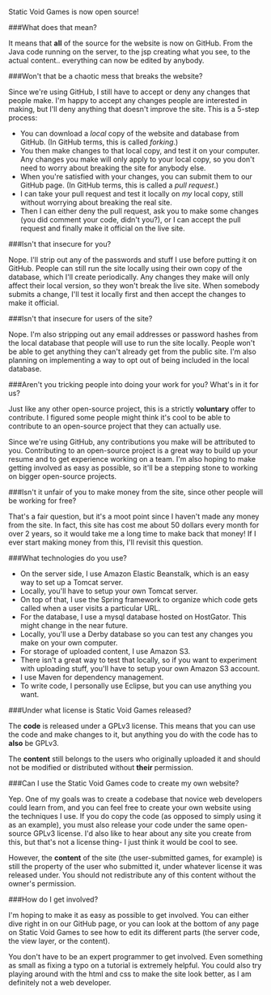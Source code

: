 Static Void Games is now open source!

###What does that mean?

It means that **all** of the source for the website is now on GitHub. From the Java code running on the server, to the jsp creating what you see, to the actual content.. everything can now be edited by anybody.
  
###Won't that be a chaotic mess that breaks the website?

Since we're using GitHub, I still have to accept or deny any changes that people make. I'm happy to accept any changes people are interested in making, but I'll deny anything that doesn't improve the site. This is a 5-step process:
 
 - You can download a *local* copy of the website and database from GitHub. (In GitHub terms, this is called *forking*.)
 - You then make changes to that local copy, and test it on your computer. Any changes you make will only apply to your local copy, so you don't need to worry about breaking the site for anybody else.
 - When you're satisfied with your changes, you can submit them to our GitHub page. (In GitHub terms, this is called a *pull request*.)
 - I can take your pull request and test it locally on *my* local copy, still without worrying about breaking the real site.
 - Then I can either deny the pull request, ask you to make some changes (you did comment your code, didn't you?), or I can accept the pull request and finally make it official on the live site.

###Isn't that insecure for you?

Nope. I'll strip out any of the passwords and stuff I use before putting it on GitHub. People can still run the site locally using their own copy of the database, which I'll create periodically. Any changes they make will only affect their local version, so they won't break the live site. When somebody submits a change, I'll test it locally first and then accept the changes to make it official.
  
###Isn't that insecure for users of the site?

Nope. I'm also stripping out any email addresses or password hashes from the local database that people will use to run the site locally. People won't be able to get anything they can't already get from the public site. I'm also planning on implementing a way to opt out of being included in the local database.
  
###Aren't you tricking people into doing your work for you? What's in it for us?

Just like any other open-source project, this is a strictly **voluntary** offer to contribute. I figured some people might think it's cool to be able to contribute to an open-source project that they can actually use.

Since we're using GitHub, any contributions you make will be attributed to you. Contributing to an open-source project is a great way to build up your resume and to get experience working on a team. I'm also hoping to make getting involved as easy as possible, so it'll be a stepping stone to working on bigger open-source projects.
   
###Isn't it unfair of you to make money from the site, since other people will be working for free?

That's a fair question, but it's a moot point since I haven't made any money from the site. In fact, this site has cost me about 50 dollars every month for over 2 years, so it would take me a long time to make back that money! If I ever start making money from this, I'll revisit this question.
  
###What technologies do you use?
	
- On the server side, I use Amazon Elastic Beanstalk, which is an easy way to set up a Tomcat server.
- Locally, you'll have to setup your own Tomcat server.
- On top of that, I use the Spring framework to organize which code gets called when a user visits a particular URL.
- For the database, I use a mysql database hosted on HostGator. This might change in the near future.
- Locally, you'll use a Derby database so you can test any changes you make on your own computer.
- For storage of uploaded content, I use Amazon S3.
- There isn't a great way to test that locally, so if you want to experiment with uploading stuff, you'll have to setup your own Amazon S3 account.
- I use Maven for dependency management.
- To write code, I personally use Eclipse, but you can use anything you want.
	

###Under what license is Static Void Games released?

The **code** is released under a GPLv3 license. This means that you can use the code and make changes to it, but anything you do with the code has to **also** be GPLv3.

The **content** still belongs to the users who originally uploaded it and should not be modified or distributed without **their** permission.
  
###Can I use the Static Void Games code to create my own website?

Yep. One of my goals was to create a codebase that novice web developers could learn from, and you can feel free to create your own website using the techniques I use. If you do copy the code (as opposed to simply using it as an example), you must also release your code under the same open-source GPLv3 license. I'd also like to hear about any site you create from this, but that's not a license thing- I just think it would be cool to see.

However, the **content** of the site (the user-submitted games, for example) is still the property of the user who submitted it, under whatever license it was released under. You should not redistribute any of this content without the owner's permission.

###How do I get involved?

I'm hoping to make it as easy as possible to get involved. You can either dive right in on our GitHub page, or you can look at the bottom of any page on Static Void Games to see how to edit its different parts (the server code, the view layer, or the content).

You don't have to be an expert programmer to get involved. Even something as small as fixing a typo on a tutorial is extremely helpful. You could also try playing around with the html and css to make the site look better, as I am definitely not a web developer.